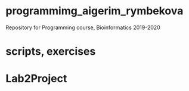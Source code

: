 # programmimg_aigerim_rymbekova
Repository for Programming course, Bioinformatics 2019-2020
# scripts, exercises
# Lab2Project
